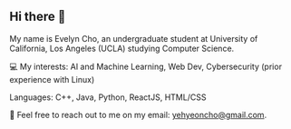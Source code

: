 ## Hi there 👋

<!--
**ycho1908/ycho1908** is a ✨ _special_ ✨ repository because its `README.md` (this file) appears on your GitHub profile.

Here are some ideas to get you started:

- 🔭 I’m currently working on ...
- 🌱 I’m currently learning ...
- 👯 I’m looking to collaborate on ...
- 🤔 I’m looking for help with ...
- 💬 Ask me about ...
- 📫 How to reach me: ...
- 😄 Pronouns: ...
- ⚡ Fun fact: ...
-->
My name is Evelyn Cho, an undergraduate student at University of California, Los Angeles (UCLA) studying Computer Science.

💻 My interests: AI and Machine Learning, Web Dev, Cybersecurity (prior experience with Linux)

Languages: C++, Java, Python, ReactJS, HTML/CSS

:e-mail: Feel free to reach out to me on my email: yehyeoncho@gmail.com.
